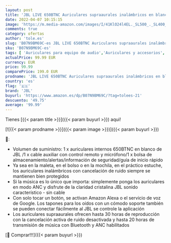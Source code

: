 ```yaml
---
layout: post
title: 'JBL LIVE 650BTNC Auriculares supraaurales inalámbricos en blanco  con cancelación de ruido Bluetooth  batería de larga duración e integración con Alexa  escucha música y teléfono mientras viaja  azul'
date: 2022-04-07 10:15:15
image: 'https://m.media-amazon.com/images/I/41KlO24l4EL._SL500_._SL400_.jpg'
comments: true
category: ofertas
author: 'tole.es'
slug: 'B07N9BM69C-es JBL LIVE 650BTNC Auriculares supraaurales inalámbricos en...'
sku: 'B07N9BM69C-es'
tags: [ 'Auriculares para equipo de audio','Auriculares y accesorios','Electrónica','alexa','jbl', ]
actualPrice: 99.99 EUR
currency: EUR
price: 99.99
comparePrice: 199.0 EUR
prodname: 'JBL LIVE 650BTNC Auriculares supraaurales inalámbricos en blanco  con cancelación de ruido Bluetooth  batería de larga duración e integración con Alexa  escucha música y teléfono mientras viaja  azul'
country: 'es'
flag: '🇪🇸'
brand: 'JBL'
buyurl: 'https://www.amazon.es/dp/B07N9BM69C/?tag=tolees-21'
descuento: '49.75'
average: '99.99'
---
```


Tienes [{{< param title >}}]({{< param buyurl >}}) aqui!

[![{{< param prodname >}}]({{< param image >}})]({{< param buyurl >}})

🔎:

- Volumen de suministro: 1 x auriculares internos 650BTNC en blanco de JBL /1 x cable auxiliar con control remoto y micrófono/1 x bolsa de almacenamiento/alertas/información de seguridad/guía de inicio rápido
- Ya sea en la maleta, en el bolso o en la mochila, en el práctico estuche, los auriculares inalámbricos con cancelación de ruido siempre se mantienen bien protegidos
- Si la música es lo único que importa: simplemente ponga los auriculares en modo ANC y disfrute de la claridad cristalina JBL sonido característico - sin cable
- Con solo tocar un botón, se activan Amazon Alexa o el servicio de voz de Google. Los tapones para los oídos con un cómodo soporte también se pueden conectar fácilmente al JBL se controle la aplicación
- Los auriculares supraaurales ofrecen hasta 30 horas de reproducción con la cancelación activa de ruido desactivada y hasta 20 horas de transmisión de música con Bluetooth y ANC habilitados

[🛒 Comprar!!!]({{< param buyurl >}})
